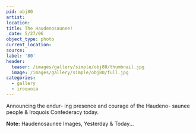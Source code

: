 ```yaml
---
pid: obj80
artist:
location:
title: The Haudenosaunee!
_date: 5/27/06
object_type: photo
current_location:
source:
label: '80'
header:
  teaser: /images/gallery/simple/obj80/thumbnail.jpg
  image: /images/gallery/simple/obj80/full.jpg
categories:
  - gallery
  - iroquoia
---
```

Announcing the endur- ing presence and courage of the Haudeno- saunee people & Iroquois Confederacy today.

**Note:**
Haudenosaunee Images, Yesterday & Today...
